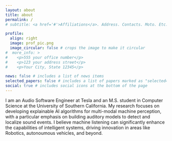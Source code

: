 ```yaml
---
layout: about
title: about
permalink: /
# subtitle: <a href='#'>Affiliations</a>. Address. Contacts. Moto. Etc.

profile:
  align: right
  image: prof_pic.png
  image_circular: false # crops the image to make it circular
#  more_info: >
#    <p>555 your office number</p>
#    <p>123 your address street</p>
#    <p>Your City, State 12345</p>

news: false # includes a list of news items
selected_papers: false # includes a list of papers marked as "selected={true}"
social: true # includes social icons at the bottom of the page
---
```


I am an Audio Software Engineer at Tesla and an M.S. student in Computer Science at the University of Southern California. My research focuses on developing explainable AI algorithms for multi-modal machine perception, with a particular emphasis on building auditory models to detect and localize sound events. I believe machine listening can significantly enhance the capabilities of intelligent systems, driving innovation in areas like Robotics, autonoumous vehicles, and beyond. 
